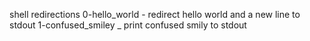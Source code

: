 shell redirections
0-hello_world - redirect hello world and a new line to stdout
1-confused_smiley _ print confused smily to stdout
